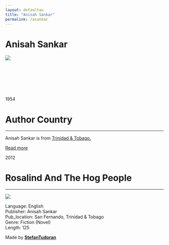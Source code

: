 ```yaml
---
layout: defaultau
title: "Anisah Sankar"
permalink: /asankar
---
```

<!-- partial:index.partial.html -->
<div class="content">
    <h1>Anisah Sankar</h1>
    <div class="quote">
        <div><img src="NA" class="logo"></div>
    </div>
    <div class="timeline">
        <div style="padding-bottom:100px;"></div>
        <div class="block">
            <div class="date right"><p class="right"> 1954 </p></div>
            <div class="dot"></div>
            <div class="left first">
            <div class="author_country">
                <h1>Author Country</h1><hr>
        <div class="aclocation">    <p>Anisah Sankar is from <a href="http://localhost:4000/3">Trinidad & Tobago.</a></p> </div>
              <div class="acreadmore">  <a href="NA" target="_blank">Read more</a></div>
            </div>
            </div>
        </div>
        <div class="block">
            <div class="date left"><p class="left">2012</p></div>
            <div class="dot"></div>
            <div class="right">
                <h1>Rosalind And The Hog People</h1><hr>
                <p><img src="https://assets.lulu.com/cover_thumbs/1/6/162qpm72-ebook-shortedge-384.jpg"></p>
                <p>
                Language: English<br/>
                Publisher: Anisah Sankar<br/>
                Pub_location: San Fernando, Trinidad & Tobago<br/>
                Genre: Fiction (Novel)<br/>
                Length: 125</p>
            </div>
        </div>
        <div id="footer">
        <p id="copyright">Made by&nbsp;<strong><a href="https://www.linkedin.com/in/nicolae-stefan-tudoran-b02291127/" target="_blank">StefanTudoran</a></strong></p>
    </div>
</div>
<!-- partial -->
  <script src='https://cdnjs.cloudflare.com/ajax/libs/jquery/3.1.1/jquery.min.js'></script><script  src="assets/js/authorscript.js"></script>
